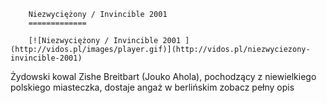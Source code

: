 
        Niezwyciężony / Invincible 2001 
        =============
        
        [![Niezwyciężony / Invincible 2001 ](http://vidos.pl/images/player.gif)](http://vidos.pl/niezwyciezony-invincible-2001)
        
        
 Żydowski kowal Zishe Breitbart (Jouko Ahola), pochodzący z niewielkiego polskiego miasteczka, dostaje angaż w berlińskim zobacz pełny opis
    